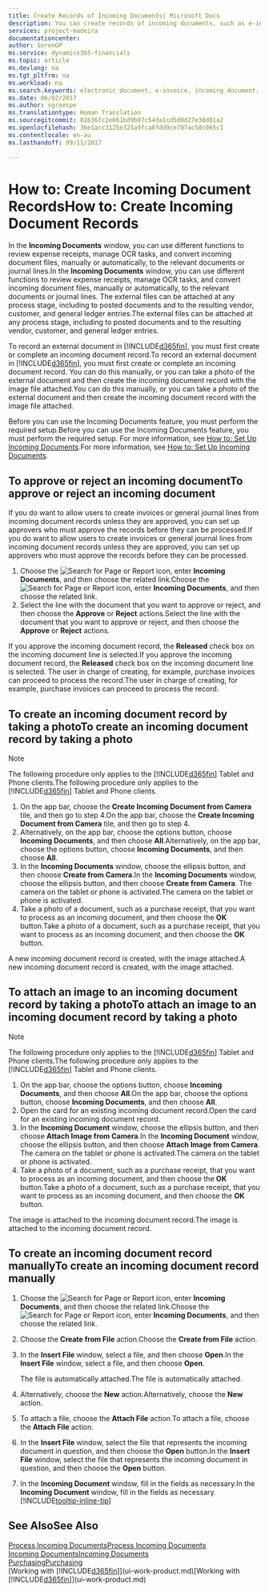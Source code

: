```yaml
---
title: Create Records of Incoming Documents| Microsoft Docs
description: You can create records of incoming documents, such as e-invoices, and manage OCR tasks, eCommerce, and document exchange.
services: project-madeira
documentationcenter: 
author: SorenGP
ms.service: dynamics365-financials
ms.topic: article
ms.devlang: na
ms.tgt_pltfrm: na
ms.workload: na
ms.search.keywords: electronic document, e-invoice, incoming document, OCR, ecommerce, document exchange, import invoice
ms.date: 06/02/2017
ms.author: sgroespe
ms.translationtype: Human Translation
ms.sourcegitcommit: 81636fc2e661bd9b07c54da1cd5d0d27e30d01a2
ms.openlocfilehash: 36e1acc3125e325a9fca8fdd9ce797ac50c065c1
ms.contentlocale: en-au
ms.lasthandoff: 09/11/2017

---
```

# <a name="how-to-create-incoming-document-records"></a><span data-ttu-id="c8eca-103">How to: Create Incoming Document Records</span><span class="sxs-lookup"><span data-stu-id="c8eca-103">How to: Create Incoming Document Records</span></span>
<span data-ttu-id="c8eca-104">In the **Incoming Documents** window, you can use different functions to review expense receipts, manage OCR tasks, and convert incoming document files, manually or automatically, to the relevant documents or journal lines.</span><span class="sxs-lookup"><span data-stu-id="c8eca-104">In the **Incoming Documents** window, you can use different functions to review expense receipts, manage OCR tasks, and convert incoming document files, manually or automatically, to the relevant documents or journal lines.</span></span> <span data-ttu-id="c8eca-105">The external files can be attached at any process stage, including to posted documents and to the resulting vendor, customer, and general ledger entries.</span><span class="sxs-lookup"><span data-stu-id="c8eca-105">The external files can be attached at any process stage, including to posted documents and to the resulting vendor, customer, and general ledger entries.</span></span>

<span data-ttu-id="c8eca-106">To record an external document in [!INCLUDE[d365fin](includes/d365fin_md.md)], you must first create or complete an incoming document record.</span><span class="sxs-lookup"><span data-stu-id="c8eca-106">To record an external document in [!INCLUDE[d365fin](includes/d365fin_md.md)], you must first create or complete an incoming document record.</span></span> <span data-ttu-id="c8eca-107">You can do this manually, or you can take a photo of the external document and then create the incoming document record with the image file attached.</span><span class="sxs-lookup"><span data-stu-id="c8eca-107">You can do this manually, or you can take a photo of the external document and then create the incoming document record with the image file attached.</span></span>

<span data-ttu-id="c8eca-108">Before you can use the Incoming Documents feature, you must perform the required setup.</span><span class="sxs-lookup"><span data-stu-id="c8eca-108">Before you can use the Incoming Documents feature, you must perform the required setup.</span></span> <span data-ttu-id="c8eca-109">For more information, see [How to: Set Up Incoming Documents](across-how-setup-income-documents.md).</span><span class="sxs-lookup"><span data-stu-id="c8eca-109">For more information, see [How to: Set Up Incoming Documents](across-how-setup-income-documents.md).</span></span>

## <a name="to-approve-or-reject-an-incoming-document"></a><span data-ttu-id="c8eca-110">To approve or reject an incoming document</span><span class="sxs-lookup"><span data-stu-id="c8eca-110">To approve or reject an incoming document</span></span>
<span data-ttu-id="c8eca-111">If you do want to allow users to create invoices or general journal lines from incoming document records unless they are approved, you can set up approvers who must approve the records before they can be processed.</span><span class="sxs-lookup"><span data-stu-id="c8eca-111">If you do want to allow users to create invoices or general journal lines from incoming document records unless they are approved, you can set up approvers who must approve the records before they can be processed.</span></span>

1. <span data-ttu-id="c8eca-112">Choose the ![Search for Page or Report](media/ui-search/search_small.png "Search for Page or Report icon") icon, enter **Incoming Documents**, and then choose the related link.</span><span class="sxs-lookup"><span data-stu-id="c8eca-112">Choose the ![Search for Page or Report](media/ui-search/search_small.png "Search for Page or Report icon") icon, enter **Incoming Documents**, and then choose the related link.</span></span>
2. <span data-ttu-id="c8eca-113">Select the line with the document that you want to approve or reject, and then choose the **Approve** or **Reject** actions.</span><span class="sxs-lookup"><span data-stu-id="c8eca-113">Select the line with the document that you want to approve or reject, and then choose the **Approve** or **Reject** actions.</span></span>

<span data-ttu-id="c8eca-114">If you approve the incoming document record, the **Released** check box on the incoming document line is selected.</span><span class="sxs-lookup"><span data-stu-id="c8eca-114">If you approve the incoming document record, the **Released** check box on the incoming document line is selected.</span></span> <span data-ttu-id="c8eca-115">The user in charge of creating, for example, purchase invoices can proceed to process the record.</span><span class="sxs-lookup"><span data-stu-id="c8eca-115">The user in charge of creating, for example, purchase invoices can proceed to process the record.</span></span>

## <a name="to-create-an-incoming-document-record-by-taking-a-photo"></a><span data-ttu-id="c8eca-116">To create an incoming document record by taking a photo</span><span class="sxs-lookup"><span data-stu-id="c8eca-116">To create an incoming document record by taking a photo</span></span>
> [!NOTE]  
>   <span data-ttu-id="c8eca-117">The following procedure only applies to the [!INCLUDE[d365fin](includes/d365fin_md.md)] Tablet and Phone clients.</span><span class="sxs-lookup"><span data-stu-id="c8eca-117">The following procedure only applies to the [!INCLUDE[d365fin](includes/d365fin_md.md)] Tablet and Phone clients.</span></span>

1. <span data-ttu-id="c8eca-118">On the app bar, choose the **Create Incoming Document from Camera** tile, and then go to step 4.</span><span class="sxs-lookup"><span data-stu-id="c8eca-118">On the app bar, choose the **Create Incoming Document from Camera** tile, and then go to step 4.</span></span>
2. <span data-ttu-id="c8eca-119">Alternatively, on the app bar, choose the options button, choose **Incoming Documents**, and then choose **All**.</span><span class="sxs-lookup"><span data-stu-id="c8eca-119">Alternatively, on the app bar, choose the options button, choose **Incoming Documents**, and then choose **All**.</span></span>
3. <span data-ttu-id="c8eca-120">In the **Incoming Documents** window, choose the ellipsis button, and then choose **Create from Camera**.</span><span class="sxs-lookup"><span data-stu-id="c8eca-120">In the **Incoming Documents** window, choose the ellipsis button, and then choose **Create from Camera**.</span></span> <span data-ttu-id="c8eca-121">The camera on the tablet or phone is activated.</span><span class="sxs-lookup"><span data-stu-id="c8eca-121">The camera on the tablet or phone is activated.</span></span>
4. <span data-ttu-id="c8eca-122">Take a photo of a document, such as a purchase receipt, that you want to process as an incoming document, and then choose the **OK** button.</span><span class="sxs-lookup"><span data-stu-id="c8eca-122">Take a photo of a document, such as a purchase receipt, that you want to process as an incoming document, and then choose the **OK** button.</span></span>

<span data-ttu-id="c8eca-123">A new incoming document record is created, with the image attached.</span><span class="sxs-lookup"><span data-stu-id="c8eca-123">A new incoming document record is created, with the image attached.</span></span>

## <a name="to-attach-an-image-to-an-incoming-document-record-by-taking-a-photo"></a><span data-ttu-id="c8eca-124">To attach an image to an incoming document record by taking a photo</span><span class="sxs-lookup"><span data-stu-id="c8eca-124">To attach an image to an incoming document record by taking a photo</span></span>
> [!NOTE]  
>   <span data-ttu-id="c8eca-125">The following procedure only applies to the [!INCLUDE[d365fin](includes/d365fin_md.md)] Tablet and Phone clients.</span><span class="sxs-lookup"><span data-stu-id="c8eca-125">The following procedure only applies to the [!INCLUDE[d365fin](includes/d365fin_md.md)] Tablet and Phone clients.</span></span>

1. <span data-ttu-id="c8eca-126">On the app bar, choose the options button, choose **Incoming Documents**, and then choose **All**.</span><span class="sxs-lookup"><span data-stu-id="c8eca-126">On the app bar, choose the options button, choose **Incoming Documents**, and then choose **All**.</span></span>
2. <span data-ttu-id="c8eca-127">Open the card for an existing incoming document record.</span><span class="sxs-lookup"><span data-stu-id="c8eca-127">Open the card for an existing incoming document record.</span></span>
3. <span data-ttu-id="c8eca-128">In the **Incoming Document** window, choose the ellipsis button, and then choose **Attach Image from Camera**.</span><span class="sxs-lookup"><span data-stu-id="c8eca-128">In the **Incoming Document** window, choose the ellipsis button, and then choose **Attach Image from Camera**.</span></span> <span data-ttu-id="c8eca-129">The camera on the tablet or phone is activated.</span><span class="sxs-lookup"><span data-stu-id="c8eca-129">The camera on the tablet or phone is activated.</span></span>
4. <span data-ttu-id="c8eca-130">Take a photo of a document, such as a purchase receipt, that you want to process as an incoming document, and then choose the **OK** button.</span><span class="sxs-lookup"><span data-stu-id="c8eca-130">Take a photo of a document, such as a purchase receipt, that you want to process as an incoming document, and then choose the **OK** button.</span></span>

<span data-ttu-id="c8eca-131">The image is attached to the incoming document record.</span><span class="sxs-lookup"><span data-stu-id="c8eca-131">The image is attached to the incoming document record.</span></span>

## <a name="to-create-an-incoming-document-record-manually"></a><span data-ttu-id="c8eca-132">To create an incoming document record manually</span><span class="sxs-lookup"><span data-stu-id="c8eca-132">To create an incoming document record manually</span></span>
1. <span data-ttu-id="c8eca-133">Choose the ![Search for Page or Report](media/ui-search/search_small.png "Search for Page or Report icon") icon, enter **Incoming Documents**, and then choose the related link.</span><span class="sxs-lookup"><span data-stu-id="c8eca-133">Choose the ![Search for Page or Report](media/ui-search/search_small.png "Search for Page or Report icon") icon, enter **Incoming Documents**, and then choose the related link.</span></span>
2. <span data-ttu-id="c8eca-134">Choose the **Create from File** action.</span><span class="sxs-lookup"><span data-stu-id="c8eca-134">Choose the **Create from File** action.</span></span>  
3. <span data-ttu-id="c8eca-135">In the **Insert File** window, select a file, and then choose **Open**.</span><span class="sxs-lookup"><span data-stu-id="c8eca-135">In the **Insert File** window, select a file, and then choose **Open**.</span></span>

    <span data-ttu-id="c8eca-136">The file is automatically attached.</span><span class="sxs-lookup"><span data-stu-id="c8eca-136">The file is automatically attached.</span></span>
4. <span data-ttu-id="c8eca-137">Alternatively, choose the **New** action.</span><span class="sxs-lookup"><span data-stu-id="c8eca-137">Alternatively, choose the **New** action.</span></span>
5. <span data-ttu-id="c8eca-138">To attach a file, choose the **Attach File** action.</span><span class="sxs-lookup"><span data-stu-id="c8eca-138">To attach a file, choose the **Attach File** action.</span></span>
6. <span data-ttu-id="c8eca-139">In the **Insert File** window, select the file that represents the incoming document in question, and then choose the **Open** button.</span><span class="sxs-lookup"><span data-stu-id="c8eca-139">In the **Insert File** window, select the file that represents the incoming document in question, and then choose the **Open** button.</span></span>
7. <span data-ttu-id="c8eca-140">In the **Incoming Document** window, fill in the fields as necessary.</span><span class="sxs-lookup"><span data-stu-id="c8eca-140">In the **Incoming Document** window, fill in the fields as necessary.</span></span> [!INCLUDE[tooltip-inline-tip](includes/tooltip-inline-tip_md.md)]

## <a name="see-also"></a><span data-ttu-id="c8eca-141">See Also</span><span class="sxs-lookup"><span data-stu-id="c8eca-141">See Also</span></span>
[<span data-ttu-id="c8eca-142">Process Incoming Documents</span><span class="sxs-lookup"><span data-stu-id="c8eca-142">Process Incoming Documents</span></span>](across-process-income-documents.md)  
[<span data-ttu-id="c8eca-143">Incoming Documents</span><span class="sxs-lookup"><span data-stu-id="c8eca-143">Incoming Documents</span></span>](across-income-documents.md)  
[<span data-ttu-id="c8eca-144">Purchasing</span><span class="sxs-lookup"><span data-stu-id="c8eca-144">Purchasing</span></span>](purchasing-manage-purchasing.md)  
<span data-ttu-id="c8eca-145">[Working with [!INCLUDE[d365fin](includes/d365fin_md.md)]](ui-work-product.md)</span><span class="sxs-lookup"><span data-stu-id="c8eca-145">[Working with [!INCLUDE[d365fin](includes/d365fin_md.md)]](ui-work-product.md)</span></span>

